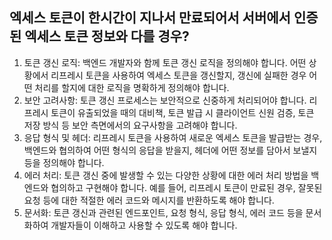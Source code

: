 ## 엑세스 토큰이 한시간이 지나서 만료되어서 서버에서 인증된 엑세스 토큰 정보와 다를 경우?   	

1. 토큰 갱신 로직: 백엔드 개발자와 함께 토큰 갱신 로직을 정의해야 합니다. 어떤 상황에서 리프레시 토큰을 사용하여 엑세스 토큰을 갱신할지, 갱신에 실패한 경우 어떤 처리를 할지에 대한 로직을 명확하게 정의해야 합니다.
2. 보안 고려사항: 토큰 갱신 프로세스는 보안적으로 신중하게 처리되어야 합니다. 리프레시 토큰이 유출되었을 때의 대비책, 토큰 발급 시 클라이언트 신원 검증, 토큰 저장 방식 등 보안 측면에서의 요구사항을 고려해야 합니다.
3. 응답 형식 및 헤더: 리프레시 토큰을 사용하여 새로운 엑세스 토큰을 발급받는 경우, 백엔드와 협의하여 어떤 형식의 응답을 받을지, 헤더에 어떤 정보를 담아서 보낼지 등을 정의해야 합니다.
4. 에러 처리: 토큰 갱신 중에 발생할 수 있는 다양한 상황에 대한 에러 처리 방법을 백엔드와 협의하고 구현해야 합니다. 예를 들어, 리프레시 토큰이 만료된 경우, 잘못된 요청 등에 대한 적절한 에러 코드와 메시지를 반환하도록 해야 합니다.
5. 문서화: 토큰 갱신과 관련된 엔드포인트, 요청 형식, 응답 형식, 에러 코드 등을 문서화하여 개발자들이 이해하고 사용할 수 있도록 해야 합니다.
